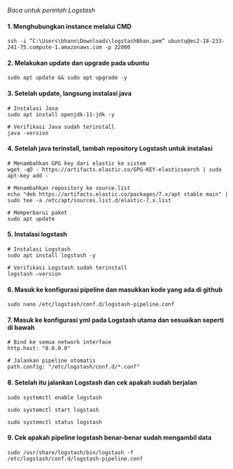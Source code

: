*Baca untuk perintah Logstash*

#### 1. Menghubungkan instance melalui CMD <br>
```
ssh -i “C:\Users\bhann\Downloads\logstashBhan.pem” ubuntu@ec2-18-233-241-75.compute-1.amazonaws.com -p 22000
```

#### 2. Melakukan update dan upgrade pada ubuntu <br>
```
sudo apt update && sudo apt upgrade -y
``` 

#### 3. Setelah update, langsung instalasi java <br>

```
# Instalasi Java
sudo apt install openjdk-11-jdk -y

# Verifikasi Java sudah terinstall
java -version
```

#### 4. Setelah java terinstall, tambah repository Logstash untuk instalasi <br>
```
# Menambahkan GPG key dari elastic ke sistem
wget -qO - https://artifacts.elastic.co/GPG-KEY-elasticsearch | sudo apt-key add -

# Menambahkan repository ke source.list
echo "deb https://artifacts.elastic.co/packages/7.x/apt stable main" | sudo tee -a /etc/apt/sources.list.d/elastic-7.x.list

# Memperbarui paket
sudo apt update
```

#### 5. Instalasi logstash <br>
```
# Instalasi Logstash
sudo apt install logstash -y

# Verifikasi Logstash sudah terinstall
logstash –version
```

#### 6. Masuk ke konfigurasi pipeline dan masukkan kode yang ada di github <br>
```
sudo nano /etc/logstash/conf.d/logstash-pipeline.conf
```

#### 7. Masuk ke konfigurasi yml pada Logstash utama dan sesuaikan seperti di bawah <br>
```
# Bind ke semua network interface
http.host: "0.0.0.0"

# Jalankan pipeline otomatis
path.config: "/etc/logstash/conf.d/*.conf"
```

#### 8. Setelah itu jalankan Logstash dan cek apakah sudah berjalan <br>
```
sudo systemctl enable logstash

sudo systemctl start logstash

sudo systemctl status logstash
```

#### 9. Cek apakah pipeline logstash benar-benar sudah mengambil data
```
sudo /usr/share/logstash/bin/logstash -f /etc/logstash/conf.d/logstash-pipeline.conf
```

